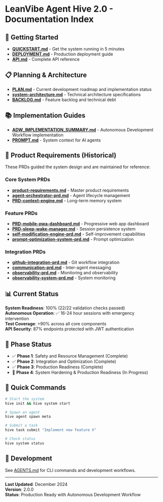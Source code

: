 # LeanVibe Agent Hive 2.0 - Documentation Index

## 🚀 Getting Started

- **[QUICKSTART.md](QUICKSTART.md)** - Get the system running in 5 minutes
- **[DEPLOYMENT.md](DEPLOYMENT.md)** - Production deployment guide
- **[API.md](API.md)** - Complete API reference

## 📋 Planning & Architecture

- **[PLAN.md](PLAN.md)** - Current development roadmap and implementation status
- **[system-architecture.md](system-architecture.md)** - Technical architecture specifications
- **[BACKLOG.md](BACKLOG.md)** - Feature backlog and technical debt

## 📚 Implementation Guides

- **[ADW_IMPLEMENTATION_SUMMARY.md](ADW_IMPLEMENTATION_SUMMARY.md)** - Autonomous Development Workflow implementation
- **[PROMPT.md](PROMPT.md)** - System context for AI agents

## 📄 Product Requirements (Historical)

These PRDs guided the system design and are maintained for reference:

### Core System PRDs
- **[product-requirements.md](product-requirements.md)** - Master product requirements
- **[agent-orchestrator-prd.md](agent-orchestrator-prd.md)** - Agent lifecycle management
- **[PRD-context-engine.md](PRD-context-engine.md)** - Long-term memory system

### Feature PRDs
- **[PRD-mobile-pwa-dashboard.md](PRD-mobile-pwa-dashboard.md)** - Progressive web app dashboard
- **[PRD-sleep-wake-manager.md](PRD-sleep-wake-manager.md)** - Session persistence system
- **[self-modification-engine-prd.md](self-modification-engine-prd.md)** - Self-improvement capabilities
- **[prompt-optimization-system-prd.md](prompt-optimization-system-prd.md)** - Prompt optimization

### Integration PRDs
- **[github-integration-prd.md](github-integration-prd.md)** - Git workflow integration
- **[communication-prd.md](communication-prd.md)** - Inter-agent messaging
- **[observability-prd.md](observability-prd.md)** - Monitoring and observability
- **[observability-system-prd.md](observability-system-prd.md)** - System monitoring

## 📊 Current Status

**System Readiness**: 100% (22/22 validation checks passed)  
**Autonomous Operation**: ✅ 16-24 hour sessions with emergency intervention  
**Test Coverage**: >90% across all core components  
**API Security**: 87% endpoints protected with JWT authentication  

## 🎯 Phase Status

- ✅ **Phase 1**: Safety and Resource Management (Complete)
- ✅ **Phase 2**: Integration and Optimization (Complete)  
- ✅ **Phase 3**: Production Readiness (Complete)
- 🔄 **Phase 4**: System Hardening & Production Readiness (In Progress)

## 📱 Quick Commands

```bash
# Start the system
hive init && hive system start

# Spawn an agent
hive agent spawn meta

# Submit a task
hive task submit "Implement new feature X"

# Check status
hive system status
```

## 🔧 Development

See [AGENTS.md](../AGENTS.md) for CLI commands and development workflows.

---

**Last Updated**: December 2024  
**Version**: 2.0.0  
**Status**: Production Ready with Autonomous Development Workflow